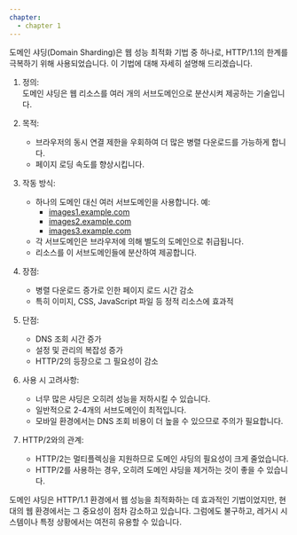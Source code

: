 ```yaml
---
chapter:
  - chapter 1
---
```

도메인 샤딩(Domain Sharding)은 웹 성능 최적화 기법 중 하나로, HTTP/1.1의 한계를 극복하기 위해 사용되었습니다. 이 기법에 대해 자세히 설명해 드리겠습니다.

1. 정의:  
    도메인 샤딩은 웹 리소스를 여러 개의 서브도메인으로 분산시켜 제공하는 기술입니다.  
    
2. 목적:
    - 브라우저의 동시 연결 제한을 우회하여 더 많은 병렬 다운로드를 가능하게 합니다.
    - 페이지 로딩 속도를 향상시킵니다.
3. 작동 방식:
    - 하나의 도메인 대신 여러 서브도메인을 사용합니다. 예:
        - [images1.example.com](http://images1.example.com/)
        - [images2.example.com](http://images2.example.com/)
        - [images3.example.com](http://images3.example.com/)
    - 각 서브도메인은 브라우저에 의해 별도의 도메인으로 취급됩니다.
    - 리소스를 이 서브도메인들에 분산하여 제공합니다.
4. 장점:
    - 병렬 다운로드 증가로 인한 페이지 로드 시간 감소
    - 특히 이미지, CSS, JavaScript 파일 등 정적 리소스에 효과적
5. 단점:
    - DNS 조회 시간 증가
    - 설정 및 관리의 복잡성 증가
    - HTTP/2의 등장으로 그 필요성이 감소
6. 사용 시 고려사항:
    - 너무 많은 샤딩은 오히려 성능을 저하시킬 수 있습니다.
    - 일반적으로 2-4개의 서브도메인이 최적입니다.
    - 모바일 환경에서는 DNS 조회 비용이 더 높을 수 있으므로 주의가 필요합니다.
7. HTTP/2와의 관계:
    - HTTP/2는 멀티플렉싱을 지원하므로 도메인 샤딩의 필요성이 크게 줄었습니다.
    - HTTP/2를 사용하는 경우, 오히려 도메인 샤딩을 제거하는 것이 좋을 수 있습니다.

도메인 샤딩은 HTTP/1.1 환경에서 웹 성능을 최적화하는 데 효과적인 기법이었지만, 현대의 웹 환경에서는 그 중요성이 점차 감소하고 있습니다. 그럼에도 불구하고, 레거시 시스템이나 특정 상황에서는 여전히 유용할 수 있습니다.